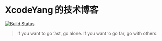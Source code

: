 # XcodeYang 的技术博客

[![Build Status](https://travis-ci.org/ZhipingYang/zhipingyang.github.io.svg?branch=resource)](https://travis-ci.org/ZhipingYang/zhipingyang.github.io)

> If you want to go fast, go alone. If you want to go far, go with others.

